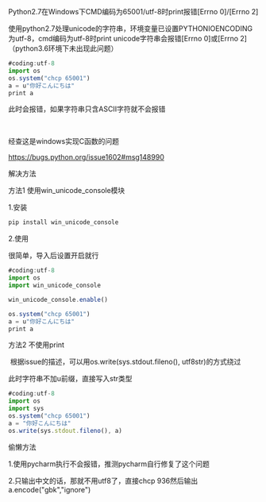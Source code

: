 Python2.7在Windows下CMD编码为65001/utf-8时print报错[Errno 0]/[Errno 2]

使用python2.7处理unicode的字符串，环境变量已设置PYTHONIOENCODING为utf-8，cmd编码为utf-8时print unicode字符串会报错[Errno 0]或[Errno 2]（python3.6环境下未出现此问题）

```javascript
#coding:utf-8
import os
os.system("chcp 65001")
a = u"你好こんにちは"
print a
```

此时会报错，如果字符串只含ASCII字符就不会报错

 

经查这是windows实现C函数的问题

https://bugs.python.org/issue1602#msg148990



解决方法

方法1 使用win_unicode_console模块

1.安装

```javascript
pip install win_unicode_console
```

2.使用

很简单，导入后设置开启就行

```javascript
#coding:utf-8
import os
import win_unicode_console

win_unicode_console.enable()

os.system("chcp 65001")
a = u"你好こんにちは"
print a
```

方法2 不使用print

 根据issue的描述，可以用os.write(sys.stdout.fileno(), utf8str)的方式绕过

此时字符串不加u前缀，直接写入str类型

```javascript
#coding:utf-8
import os
import sys
os.system("chcp 65001")
a = "你好こんにちは"
os.write(sys.stdout.fileno(), a)
```



偷懒方法

1.使用pycharm执行不会报错，推测pycharm自行修复了这个问题

2.只输出中文的话，那就不用utf8了，直接chcp 936然后输出a.encode("gbk","ignore")